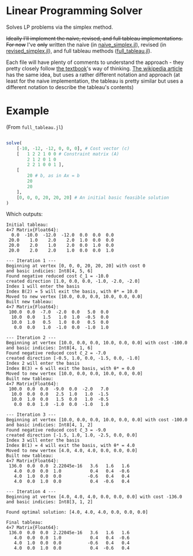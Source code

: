 # Linear Programming Solver

Solves LP problems via the simplex method.

~~Ideally I'll implement the naive, revised, and full tableau implementations.~~ 
~~For now~~ I've ~~only~~ written the naive (in [naive_simplex.jl](./naive_simplex.jl)),
revised (in [revised_simplex.jl](./revised_simplex.jl)), and full tableau methods ([full_tableau.jl](./full_tableau.jl)).

Each file will have plenty of comments to understand the approach - they pretty closely follow [the textbook](http://athenasc.com/linoptbook.html)'s way of thinking.
[The wikipedia article](https://en.wikipedia.org/wiki/Simplex_algorithm) has the same idea, but uses a rather different notation and approach (at least for the naive implementation, the tableau is pretty similar but uses a different notation to describe the tableau's contents)

# Example

(From `full_tableau.jl`)
```julia

solve(
    [-10, -12, -12, 0, 0, 0], # Cost vector (c)
    [   1 2 2 1 0 0 # Constraint matrix (A)
        2 1 2 0 1 0
        2 2 1 0 0 1 ],
    [
        20 # b, as in Ax = b
        20
        20
    ],
    [0, 0, 0, 20, 20, 20] # An initial basic feasible solution
)

```

Which outputs:

```
Initial tableau:
4×7 Matrix{Float64}:
  0.0  -10.0  -12.0  -12.0  0.0  0.0  0.0
 20.0    1.0    2.0    2.0  1.0  0.0  0.0
 20.0    2.0    1.0    2.0  0.0  1.0  0.0
 20.0    2.0    2.0    1.0  0.0  0.0  1.0

--- Iteration 1 ---
Beginning at vertex [0, 0, 0, 20, 20, 20] with cost 0
and basic indicies: Int8[4, 5, 6]
Found negative reduced cost c̄_1 = -10.0
created direction [1.0, 0.0, 0.0, -1.0, -2.0, -2.0]
Index 1 will enter the basis
Index B(2) = 5 will exit the basis, with θ* = 10.0
Moved to new vertex [10.0, 0.0, 0.0, 10.0, 0.0, 0.0]
Built new tableau: 
4×7 Matrix{Float64}:
 100.0  0.0  -7.0  -2.0  0.0   5.0  0.0
  10.0  0.0   1.5   1.0  1.0  -0.5  0.0
  10.0  1.0   0.5   1.0  0.0   0.5  0.0
   0.0  0.0   1.0  -1.0  0.0  -1.0  1.0

--- Iteration 2 ---
Beginning at vertex [10.0, 0.0, 0.0, 10.0, 0.0, 0.0] with cost -100.0
and basic indicies: Int8[4, 1, 6]
Found negative reduced cost c̄_2 = -7.0
created direction [-0.5, 1.0, 0.0, -1.5, 0.0, -1.0]
Index 2 will enter the basis
Index B(3) = 6 will exit the basis, with θ* = 0.0
Moved to new vertex [10.0, 0.0, 0.0, 10.0, 0.0, 0.0]
Built new tableau: 
4×7 Matrix{Float64}:
 100.0  0.0  0.0  -9.0  0.0  -2.0   7.0
  10.0  0.0  0.0   2.5  1.0   1.0  -1.5
  10.0  1.0  0.0   1.5  0.0   1.0  -0.5
   0.0  0.0  1.0  -1.0  0.0  -1.0   1.0

--- Iteration 3 ---
Beginning at vertex [10.0, 0.0, 0.0, 10.0, 0.0, 0.0] with cost -100.0
and basic indicies: Int8[4, 1, 2]
Found negative reduced cost c̄_3 = -9.0
created direction [-1.5, 1.0, 1.0, -2.5, 0.0, 0.0]
Index 3 will enter the basis
Index B(1) = 4 will exit the basis, with θ* = 4.0
Moved to new vertex [4.0, 4.0, 4.0, 0.0, 0.0, 0.0]
Built new tableau: 
4×7 Matrix{Float64}:
 136.0  0.0  0.0  2.22045e-16   3.6   1.6   1.6
   4.0  0.0  0.0  1.0           0.4   0.4  -0.6
   4.0  1.0  0.0  0.0          -0.6   0.4   0.4
   4.0  0.0  1.0  0.0           0.4  -0.6   0.4

--- Iteration 4 ---
Beginning at vertex [4.0, 4.0, 4.0, 0.0, 0.0, 0.0] with cost -136.0
and basic indicies: Int8[3, 1, 2]

Found optimal solution: [4.0, 4.0, 4.0, 0.0, 0.0, 0.0]

Final tableau:
4×7 Matrix{Float64}:
 136.0  0.0  0.0  2.22045e-16   3.6   1.6   1.6
   4.0  0.0  0.0  1.0           0.4   0.4  -0.6
   4.0  1.0  0.0  0.0          -0.6   0.4   0.4
   4.0  0.0  1.0  0.0           0.4  -0.6   0.4

```